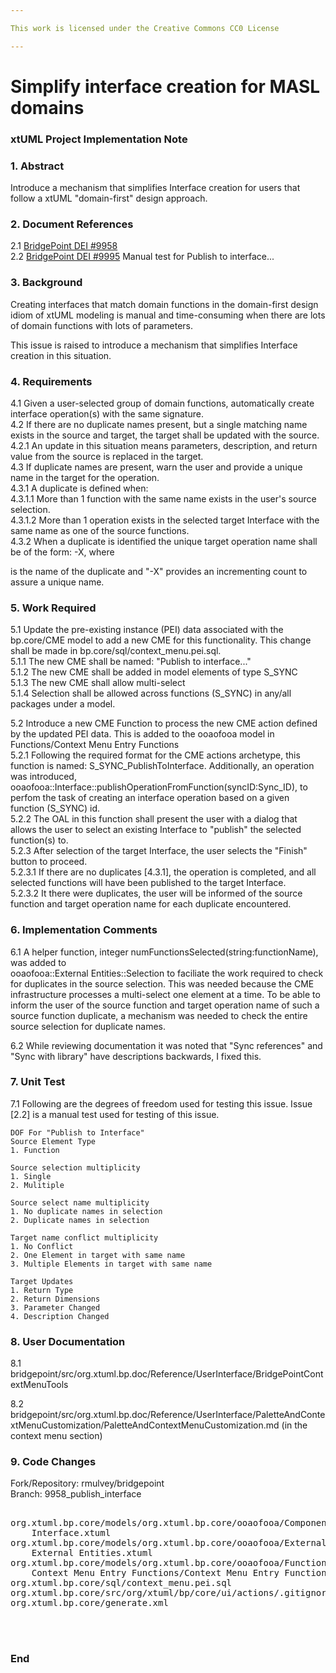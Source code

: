 ```yaml
---

This work is licensed under the Creative Commons CC0 License

---
```


# Simplify interface creation for MASL domains
### xtUML Project Implementation Note

### 1. Abstract

Introduce a mechanism that simplifies Interface creation for users that follow a xtUML "domain-first" design approach.  

### 2. Document References

<a id="2.1"></a>2.1 [BridgePoint DEI #9958](https://support.onefact.net/issues/9958)  
<a id="2.2"></a>2.2 [BridgePoint DEI #9995](https://support.onefact.net/issues/9995) Manual test for Publish to interface...  

### 3. Background

Creating interfaces that match domain functions in the domain-first design idiom of xtUML 
modeling is manual and time-consuming when there are lots of domain functions with lots of 
parameters.  

This issue is raised to introduce a mechanism that simplifies Interface creation in this situation.  

### 4. Requirements

4.1 Given a user-selected group of domain functions, automatically create interface operation(s) with 
the same signature.  
4.2 If there are no duplicate names present, but a single matching name exists in the source and target, the 
target shall be updated with the source.  
4.2.1 An update in this situation means parameters, description, and return value from the source is replaced in the target.  
4.3 If duplicate names are present, warn the user and provide a unique name in the target for the operation.  
4.3.1 A duplicate is defined when:  
4.3.1.1 More than 1 function with the same name exists in the user's source selection.  
4.3.1.2 More than 1 operation exists in the selected target Interface with the same name as one of the source functions.  
4.3.2 When a duplicate is identified the unique target operation name shall be of the form: <base name>-X, where 
<base name> is the name of the duplicate and "-X" provides an incrementing count to assure a unique name.  

### 5. Work Required

5.1 Update the pre-existing instance (PEI) data associated with the bp.core/CME model to add a new CME for 
this functionality. This change shall be made in bp.core/sql/context_menu.pei.sql.    
5.1.1 The new CME shall be named: "Publish to interface..."  
5.1.2 The new CME shall be added in model elements of type S_SYNC  
5.1.3 The new CME shall allow multi-select  
5.1.4 Selection shall be allowed across functions (S_SYNC) in any/all packages under a model.  

5.2 Introduce a new CME Function to process the new CME action defined by the updated PEI data. This is 
added to the ooaofooa model in Functions/Context Menu Entry Functions  
5.2.1 Following the required format for the CME actions archetype, this function is named: S_SYNC_PublishToInterface. Additionally, an operation was introduced, ooaofooa::Interface::publishOperationFromFunction(syncID:Sync_ID), to perfom the task of creating an interface operation based on a given function (S_SYNC) id.  
5.2.2 The OAL in this function shall present the user with a dialog that allows the user to select an 
existing Interface to "publish" the selected function(s) to.  
5.2.3 After selection of the target Interface, the user selects the "Finish" button to proceed.  
5.2.3.1 If there are no duplicates [4.3.1], the operation is completed, and all selected functions will have been 
published to the target Interface.  
5.2.3.2 It there were duplicates, the user will be informed of the source function and target operation name for each duplicate encountered.  

### 6. Implementation Comments
6.1 A helper function, integer numFunctionsSelected(string:functionName), was added to  
ooaofooa::External Entities::Selection to faciliate the work required to check for duplicates in the source selection. 
This was needed because the CME infrastructure processes a multi-select one element at a time. To be able to 
inform the user of the source function and target operation name of such a source function duplicate, a mechanism was needed to check the entire source selection for duplicate names.  

6.2 While reviewing documentation it was noted that "Sync references" and "Sync with library" have descriptions backwards, I fixed this.  

### 7. Unit Test

7.1 Following are the degrees of freedom used for testing this issue. Issue [2.2] is a manual test 
used for testing of this issue.   
```
DOF For "Publish to Interface"
Source Element Type
1. Function

Source selection multiplicity
1. Single
2. Mulitiple

Source select name multiplicity
1. No duplicate names in selection
2. Duplicate names in selection  

Target name conflict multiplicity
1. No Conflict
2. One Element in target with same name
3. Multiple Elements in target with same name

Target Updates
1. Return Type
2. Return Dimensions
3. Parameter Changed
4. Description Changed
```

### 8. User Documentation

8.1 bridgepoint/src/org.xtuml.bp.doc/Reference/UserInterface/BridgePointContextMenuTools   

8.2 bridgepoint/src/org.xtuml.bp.doc/Reference/UserInterface/PaletteAndContextMenuCustomization/PaletteAndContextMenuCustomization.md (in the context menu section)  

### 9. Code Changes

Fork/Repository: rmulvey/bridgepoint  
Branch: 9958_publish_interface  

<pre>

org.xtuml.bp.core/models/org.xtuml.bp.core/ooaofooa/Component/Interface/
    Interface.xtuml
org.xtuml.bp.core/models/org.xtuml.bp.core/ooaofooa/External Entities/
    External Entities.xtuml
org.xtuml.bp.core/models/org.xtuml.bp.core/ooaofooa/Functions/
    Context Menu Entry Functions/Context Menu Entry Functions.xtuml
org.xtuml.bp.core/sql/context_menu.pei.sql
org.xtuml.bp.core/src/org/xtuml/bp/core/ui/actions/.gitignore
org.xtuml.bp.core/generate.xml



</pre>

### End

